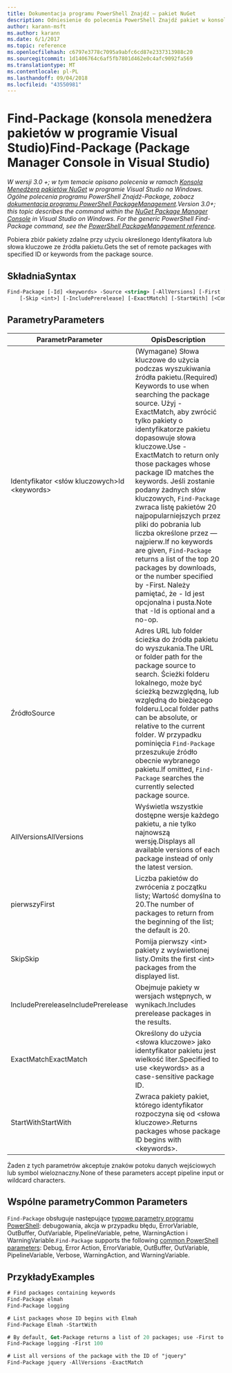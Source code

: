 ```yaml
---
title: Dokumentacja programu PowerShell Znajdź — pakiet NuGet
description: Odniesienie do polecenia PowerShell Znajdź pakiet w konsoli Menedżera pakietów NuGet w programie Visual Studio.
author: karann-msft
ms.author: karann
ms.date: 6/1/2017
ms.topic: reference
ms.openlocfilehash: c6797e3778c7095a9abfc6cd87e2337313988c20
ms.sourcegitcommit: 1d1406764c6af5fb7801d462e0c4afc9092fa569
ms.translationtype: MT
ms.contentlocale: pl-PL
ms.lasthandoff: 09/04/2018
ms.locfileid: "43550981"
---
```

# <a name="find-package-package-manager-console-in-visual-studio"></a><span data-ttu-id="d0cae-103">Find-Package (konsola menedżera pakietów w programie Visual Studio)</span><span class="sxs-lookup"><span data-stu-id="d0cae-103">Find-Package (Package Manager Console in Visual Studio)</span></span>

<span data-ttu-id="d0cae-104">*W wersji 3.0 +; w tym temacie opisano polecenia w ramach [Konsola Menedżera pakietów NuGet](package-manager-console.md) w programie Visual Studio na Windows. Ogólne polecenia programu PowerShell Znajdź-Package, zobacz [dokumentacja programu PowerShell PackageManagement](/powershell/module/packagemanagement/?view=powershell-6).*</span><span class="sxs-lookup"><span data-stu-id="d0cae-104">*Version 3.0+; this topic describes the command within the [NuGet Package Manager Console](package-manager-console.md) in Visual Studio on Windows. For the generic PowerShell Find-Package command, see the [PowerShell PackageManagement reference](/powershell/module/packagemanagement/?view=powershell-6).*</span></span>

<span data-ttu-id="d0cae-105">Pobiera zbiór pakiety zdalne przy użyciu określonego Identyfikatora lub słowa kluczowe ze źródła pakietu.</span><span class="sxs-lookup"><span data-stu-id="d0cae-105">Gets the set of remote packages with specified ID or keywords from the package source.</span></span>

## <a name="syntax"></a><span data-ttu-id="d0cae-106">Składnia</span><span class="sxs-lookup"><span data-stu-id="d0cae-106">Syntax</span></span>

```ps
Find-Package [-Id] <keywords> -Source <string> [-AllVersions] [-First [<int>]]
    [-Skip <int>] [-IncludePrerelease] [-ExactMatch] [-StartWith] [<CommonParameters>]
```

## <a name="parameters"></a><span data-ttu-id="d0cae-107">Parametry</span><span class="sxs-lookup"><span data-stu-id="d0cae-107">Parameters</span></span>

| <span data-ttu-id="d0cae-108">Parametr</span><span class="sxs-lookup"><span data-stu-id="d0cae-108">Parameter</span></span> | <span data-ttu-id="d0cae-109">Opis</span><span class="sxs-lookup"><span data-stu-id="d0cae-109">Description</span></span> |
| --- | --- |
| <span data-ttu-id="d0cae-110">Identyfikator &lt;słów kluczowych&gt;</span><span class="sxs-lookup"><span data-stu-id="d0cae-110">Id &lt;keywords&gt;</span></span> | <span data-ttu-id="d0cae-111">(Wymagane) Słowa kluczowe do użycia podczas wyszukiwania źródła pakietu.</span><span class="sxs-lookup"><span data-stu-id="d0cae-111">(Required) Keywords to use when searching the package source.</span></span> <span data-ttu-id="d0cae-112">Użyj - ExactMatch, aby zwrócić tylko pakiety o identyfikatorze pakietu dopasowuje słowa kluczowe.</span><span class="sxs-lookup"><span data-stu-id="d0cae-112">Use -ExactMatch to return only those packages whose package ID matches the keywords.</span></span> <span data-ttu-id="d0cae-113">Jeśli zostanie podany żadnych słów kluczowych, `Find-Package` zwraca listę pakietów 20 najpopularniejszych przez pliki do pobrania lub liczba określone przez — najpierw.</span><span class="sxs-lookup"><span data-stu-id="d0cae-113">If no keywords are given, `Find-Package` returns a list of the top 20 packages by downloads, or the number specified by -First.</span></span> <span data-ttu-id="d0cae-114">Należy pamiętać, że - Id jest opcjonalna i pusta.</span><span class="sxs-lookup"><span data-stu-id="d0cae-114">Note that -Id is optional and a no-op.</span></span> |
| <span data-ttu-id="d0cae-115">Źródło</span><span class="sxs-lookup"><span data-stu-id="d0cae-115">Source</span></span> | <span data-ttu-id="d0cae-116">Adres URL lub folder ścieżka do źródła pakietu do wyszukania.</span><span class="sxs-lookup"><span data-stu-id="d0cae-116">The URL or folder path for the package source to search.</span></span> <span data-ttu-id="d0cae-117">Ścieżki folderu lokalnego, może być ścieżką bezwzględną, lub względną do bieżącego folderu.</span><span class="sxs-lookup"><span data-stu-id="d0cae-117">Local folder paths can be absolute, or relative to the current folder.</span></span> <span data-ttu-id="d0cae-118">W przypadku pominięcia `Find-Package` przeszukuje źródło obecnie wybranego pakietu.</span><span class="sxs-lookup"><span data-stu-id="d0cae-118">If omitted, `Find-Package` searches the currently selected package source.</span></span> |
| <span data-ttu-id="d0cae-119">AllVersions</span><span class="sxs-lookup"><span data-stu-id="d0cae-119">AllVersions</span></span> | <span data-ttu-id="d0cae-120">Wyświetla wszystkie dostępne wersje każdego pakietu, a nie tylko najnowszą wersję.</span><span class="sxs-lookup"><span data-stu-id="d0cae-120">Displays all available versions of each package instead of only the latest version.</span></span> |
| <span data-ttu-id="d0cae-121">pierwszy</span><span class="sxs-lookup"><span data-stu-id="d0cae-121">First</span></span> | <span data-ttu-id="d0cae-122">Liczba pakietów do zwrócenia z początku listy; Wartość domyślna to 20.</span><span class="sxs-lookup"><span data-stu-id="d0cae-122">The number of packages to return from the beginning of the list; the default is 20.</span></span> |
| <span data-ttu-id="d0cae-123">Skip</span><span class="sxs-lookup"><span data-stu-id="d0cae-123">Skip</span></span> | <span data-ttu-id="d0cae-124">Pomija pierwszy &lt;int&gt; pakiety z wyświetlonej listy.</span><span class="sxs-lookup"><span data-stu-id="d0cae-124">Omits the first &lt;int&gt; packages from the displayed list.</span></span>  |
| <span data-ttu-id="d0cae-125">IncludePrerelease</span><span class="sxs-lookup"><span data-stu-id="d0cae-125">IncludePrerelease</span></span> | <span data-ttu-id="d0cae-126">Obejmuje pakiety w wersjach wstępnych, w wynikach.</span><span class="sxs-lookup"><span data-stu-id="d0cae-126">Includes prerelease packages in the results.</span></span> |
| <span data-ttu-id="d0cae-127">ExactMatch</span><span class="sxs-lookup"><span data-stu-id="d0cae-127">ExactMatch</span></span> | <span data-ttu-id="d0cae-128">Określony do użycia &lt;słowa kluczowe&gt; jako identyfikator pakietu jest wielkość liter.</span><span class="sxs-lookup"><span data-stu-id="d0cae-128">Specified to use &lt;keywords&gt; as a case-sensitive package ID.</span></span> |
| <span data-ttu-id="d0cae-129">StartWith</span><span class="sxs-lookup"><span data-stu-id="d0cae-129">StartWith</span></span> | <span data-ttu-id="d0cae-130">Zwraca pakiety pakiet, którego identyfikator rozpoczyna się od &lt;słowa kluczowe&gt;.</span><span class="sxs-lookup"><span data-stu-id="d0cae-130">Returns packages whose package ID begins with &lt;keywords&gt;.</span></span> |

<span data-ttu-id="d0cae-131">Żaden z tych parametrów akceptuje znaków potoku danych wejściowych lub symbol wieloznaczny.</span><span class="sxs-lookup"><span data-stu-id="d0cae-131">None of these parameters accept pipeline input or wildcard characters.</span></span>

## <a name="common-parameters"></a><span data-ttu-id="d0cae-132">Wspólne parametry</span><span class="sxs-lookup"><span data-stu-id="d0cae-132">Common Parameters</span></span>

<span data-ttu-id="d0cae-133">`Find-Package` obsługuje następujące [typowe parametry programu PowerShell](http://go.microsoft.com/fwlink/?LinkID=113216): debugowania, akcja w przypadku błędu, ErrorVariable, OutBuffer, OutVariable, PipelineVariable, pełne, WarningAction i WarningVariable.</span><span class="sxs-lookup"><span data-stu-id="d0cae-133">`Find-Package` supports the following [common PowerShell parameters](http://go.microsoft.com/fwlink/?LinkID=113216): Debug, Error Action, ErrorVariable, OutBuffer, OutVariable, PipelineVariable, Verbose, WarningAction, and WarningVariable.</span></span>

## <a name="examples"></a><span data-ttu-id="d0cae-134">Przykłady</span><span class="sxs-lookup"><span data-stu-id="d0cae-134">Examples</span></span>

```ps
# Find packages containing keywords
Find-Package elmah
Find-Package logging

# List packages whose ID begins with Elmah
Find-Package Elmah -StartWith

# By default, Get-Package returns a list of 20 packages; use -First to show more
Find-Package logging -First 100

# List all versions of the package with the ID of "jquery"
Find-Package jquery -AllVersions -ExactMatch
```
